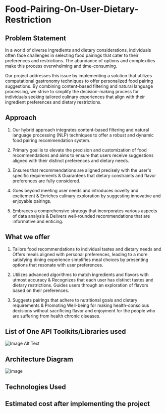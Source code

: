 # Food-Pairing-On-User-Dietary-Restriction 

## Problem Statement
  In a world of diverse ingredients and dietary considerations, individuals often face
  challenges in selecting food pairings that cater to their preferences and restrictions. The
  abundance of options and complexities make this process overwhelming and
  time-consuming.

  Our project addresses this issue by implementing a solution that utilizes computational
  gastronomy techniques to offer personalized food pairing suggestions. By combining
  content-based filtering and natural language processing, we strive to simplify the
  decision-making process for individuals seeking tailored culinary experiences that align
  with their ingredient preferences and dietary restrictions. 

## Approach
  1. Our hybrid approach integrates content-based filtering and natural language processing
  (NLP) techniques to offer a robust and dynamic food pairing recommendation system.

  2. Primary goal is to elevate the precision and customization of food recommendations and
  aims to ensure that users receive suggestions aligned with their distinct preferences and
  dietary needs.

  3. Ensures that recommendations are aligned precisely with the user's specific requirements
  & Guarantees that dietary constraints and flavor preferences are fully considered.

  4. Goes beyond meeting user needs and introduces novelty and excitement & Enriches
  culinary exploration by suggesting innovative and enjoyable pairings.

  5. Embraces a comprehensive strategy that incorporates various aspects of data analysis &
  Delivers well-rounded recommendations that are informative and enticing.

## What we offer
  1. Tailors food recommendations to individual tastes and dietary needs and Offers meals
     aligned with personal preferences, leading to a more satisfying dining experience
     simplifies meal choices by presenting options that resonate with user preferences.

  2. Utilizes advanced algorithms to match ingredients and flavors with utmost accuracy &
     Recognizes that each user has distinct tastes and dietary restrictions. Guides users
     through an exploration of flavors based on their preferences.

  3. Suggests pairings that adhere to nutritional goals and dietary requirements & Promoting
     Well-being for making health-conscious decisions without sacrificing flavor and
     enjoyment for the people who are suffering from health chronic diseases.

## List of One API Toolkits/Libraries used
![Image Alt Text](relative-path-to-image.png)



## Architecture Diagram
  ![image](https://github.com/priyanka011011/Food-Pairing-On-User-Dietary-Restriction/assets/83969599/0f966e12-5f3f-40ca-8b90-21093aacb7bd)


## Technologies Used

## Estimated cost after implementing the project



     


